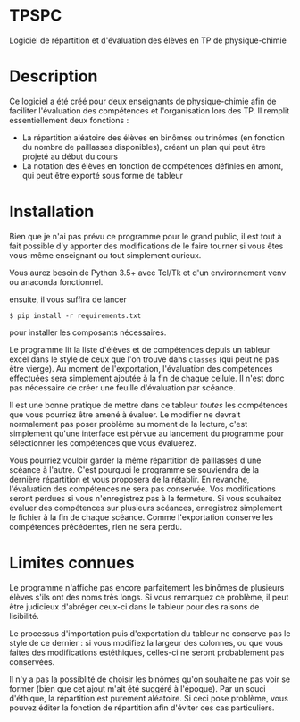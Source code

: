 # TPSPC

Logiciel de répartition et d'évaluation des élèves en TP de physique-chimie

# Description

Ce logiciel a été créé pour deux enseignants de physique-chimie afin de faciliter l'évaluation des compétences et l'organisation lors des TP. Il remplit essentiellement deux fonctions :
- La répartition aléatoire des élèves en binômes ou trinômes (en fonction du nombre de paillasses disponibles), créant un plan qui peut être projeté au début du cours
- La notation des élèves en fonction de compétences définies en amont, qui peut être exporté sous forme de tableur

# Installation

Bien que je n'ai pas prévu ce programme pour le grand public, il est tout à fait possible d'y apporter des modifications de le faire tourner si vous êtes vous-même enseignant ou tout simplement curieux.

Vous aurez besoin de Python 3.5+ avec Tcl/Tk et d'un environnement venv ou anaconda fonctionnel.

ensuite, il vous suffira de lancer

    $ pip install -r requirements.txt

pour installer les composants nécessaires.

Le programme lit la liste d'élèves et de compétences depuis un tableur excel dans le style de ceux que l'on trouve dans `classes` (qui peut ne pas être vierge). Au moment de l'exportation, l'évaluation des compétences effectuées sera simplement ajoutée à la fin de chaque cellule. Il n'est donc pas nécessaire de créer une feuille d'évaluation par scéance.

Il est une bonne pratique de mettre dans ce tableur _toutes_ les compétences que vous pourriez être amené à évaluer. Le modifier ne devrait normalement pas poser problème au moment de la lecture, c'est simplement qu'une interface est pérvue au lancement du programme pour sélectionner les compétences que vous évaluerez.

Vous pourriez vouloir garder la même répartition de paillasses d'une scéance à l'autre. C'est pourquoi le programme se souviendra de la dernière répartition et vous proposera de la rétablir. En revanche, l'évaluation des compétences ne sera pas conservée. Vos modifications seront perdues si vous n'enregistrez pas à la fermeture. Si vous souhaitez évaluer des compétences sur plusieurs scéances, enregistrez simplement le fichier à la fin de chaque scéance. Comme l'exportation conserve les compétences précédentes, rien ne sera perdu.

# Limites connues

Le programme n'affiche pas encore parfaitement les binômes de plusieurs élèves s'ils ont des noms très longs. Si vous remarquez ce problème, il peut être judicieux d'abréger ceux-ci dans le tableur pour des raisons de lisibilité.

Le processus d'importation puis d'exportation du tableur ne conserve pas le style de ce dernier : si vous modifiez la largeur des colonnes, ou que vous faites des modifications estéthiques, celles-ci ne seront probablement pas conservées.

Il n'y a pas la possiblité de choisir les binômes qu'on souhaite ne pas voir se former (bien que cet ajout m'ait été suggéré à l'époque). Par un souci d'éthique, la répartition est purement aléatoire. Si ceci pose problème, vous pouvez éditer la fonction de répartition afin d'éviter ces cas particuliers.
